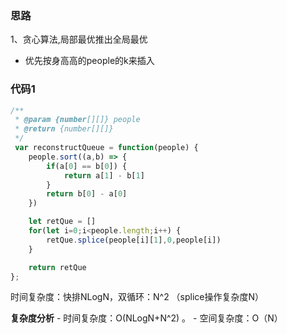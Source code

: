 ### 思路


1、贪心算法,局部最优推出全局最优
- 优先按身⾼⾼的people的k来插⼊

### 代码1

```js
/**
 * @param {number[][]} people
 * @return {number[][]}
 */
 var reconstructQueue = function(people) {
    people.sort((a,b) => {
        if(a[0] == b[0]) {
            return a[1] - b[1]
        }
        return b[0] - a[0]
    })

    let retQue = []
    for(let i=0;i<people.length;i++) {
        retQue.splice(people[i][1],0,people[i])
    }

    return retQue
};
```
时间复杂度：快排NLogN，双循环：N^2  （splice操作复杂度N）

**复杂度分析** - 时间复杂度：O(NLogN+N^2) 。 - 空间复杂度：O（N）
